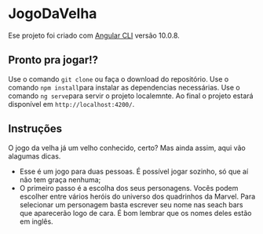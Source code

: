 # JogoDaVelha

Ese projeto foi criado com [Angular CLI](https://github.com/angular/angular-cli) versão 10.0.8.

## Pronto pra jogar!?
Use o comando `git clone` ou faça o download do repositório.
Use o comando `npm install`para instalar as dependencias necessárias.
Use o comando `ng serve`para servir o projeto localemnte. Ao final o projeto estará disponível em `http://localhost:4200/`.

## Instruções
O jogo da velha já um velho conhecido, certo? Mas ainda assim, aqui vão alagumas dicas.
- Esse é um jogo para duas pessoas. É possível jogar sozinho, só que aí não tem graça nenhuma;
- O primeiro passo é a escolha dos seus personagens. Vocês podem escolher entre vários heróis do universo dos quadrinhos da Marvel. Para selecionar um personagem basta escrever seu nome nas seach bars que aparecerão logo de cara. É bom lembrar que os nomes deles estão em inglês.

